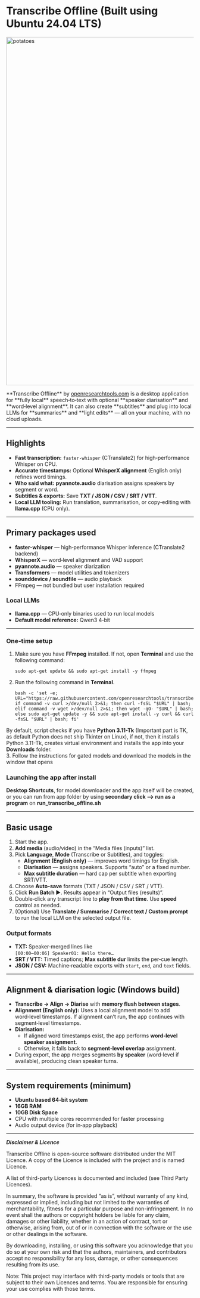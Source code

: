 # Transcribe Offline (Built using Ubuntu 24.04 LTS)
<img width="1265" height="934" alt="potatoes" src="https://github.com/user-attachments/assets/e73618c4-ccd1-4fe8-a7cc-e2800aa65ef2" />

</p>**Transcribe Offline** by <a href="https://openresearchtools.com">openresearchtools.com</a> is a desktop application for **fully local** speech‑to‑text with optional **speaker diarisation** and **word‑level alignment**. It can also create **subtitles** and plug into local LLMs for **summaries** and **light edits** — all on your machine, with no cloud uploads.

---

## Highlights

- **Fast transcription:** `faster-whisper` (CTranslate2) for high‑performance Whisper on CPU.  
- **Accurate timestamps:** Optional **WhisperX alignment** (English only) refines word timings.  
- **Who said what:** **pyannote.audio** diarisation assigns speakers by segment or word.  
- **Subtitles & exports:** Save **TXT / JSON / CSV / SRT / VTT**.  
- **Local LLM tooling:** Run translation, summarisation, or copy‑editing with **llama.cpp** (CPU only).  
---

## Primary packages used

- **faster-whisper** — high‑performance Whisper inference (CTranslate2 backend)  
- **WhisperX** — word‑level alignment and VAD support  
- **pyannote.audio** — speaker diarization  
- **Transformers** — model utilities and tokenizers  
- **sounddevice / soundfile** — audio playback  
- FFmpeg — not bundled but user installation required
### Local LLMs
- **llama.cpp** — CPU‑only binaries used to run local models  
- **Default model reference:** Qwen3 4‑bit

---

### One‑time setup

1. Make sure you have **FFmpeg** installed. If not, open **Terminal** and use the following command:
    ```
    sudo apt-get update && sudo apt-get install -y ffmpeg
    ```
2. Run the following command in **Terminal**.
    ```
   bash -c 'set -e; URL="https://raw.githubusercontent.com/openresearchtools/transcribeoffline/main/Linux/setup_transcribe_offline_ubuntu.sh"; if command -v curl >/dev/null 2>&1; then curl -fsSL "$URL" | bash; elif command -v wget >/dev/null 2>&1; then wget -qO- "$URL" | bash; else sudo apt-get update -y && sudo apt-get install -y curl && curl -fsSL "$URL" | bash; fi'
    ```
By default, script checks if you have **Python 3.11-Tk** (Important part is TK, as default Python does not ship Tkinter on Linux), if not, then it installs Python 3.11-Tk, creates virtual environment and installs the app into your **Downloads** folder.  
3. Follow the instructions for gated models and download the models in the window that opens


### Launching the app after install
**Desktop Shortcuts**, for model downloader and the app itself will be created, or you can run from app folder by using **secondary click --> run as a program** on **run_transcribe_offline.sh**

---

## Basic usage

1. Start the app.  
2. **Add media** (audio/video) in the “Media files (inputs)” list.  
3. Pick **Language**, **Mode** (Transcribe or Subtitles), and toggles:  
   - **Alignment (English only)** — improves word timings for English.  
   - **Diarisation** — assigns speakers. Supports “auto” or a fixed number.  
   - **Max subtitle duration** — hard cap per subtitle when exporting SRT/VTT.  
4. Choose **Auto‑save** formats (TXT / JSON / CSV / SRT / VTT).  
5. Click **Run Batch ▶**. Results appear in “Output files (results)”.  
6. Double‑click any transcript line to **play from that time**. Use **speed** control as needed.  
7. (Optional) Use **Translate / Summarise / Correct text / Custom prompt** to run the local LLM on the selected output file.

### Output formats

- **TXT:** Speaker‑merged lines like  
  `[00:00–00:06] Speaker01: Hello there…`  
- **SRT / VTT:** Timed captions; **Max subtitle dur** limits the per‑cue length.  
- **JSON / CSV:** Machine‑readable exports with `start`, `end`, and `text` fields.

---

## Alignment & diarisation logic (Windows build)

- **Transcribe → Align → Diarise** with **memory flush between stages**.  
- **Alignment (English only):** Uses a local alignment model to add word‑level timestamps. If alignment can’t run, the app continues with segment‑level timestamps.  
- **Diarisation:**  
  - If aligned word timestamps exist, the app performs **word‑level speaker assignment**.  
  - Otherwise, it falls back to **segment‑level overlap** assignment.  
- During export, the app merges segments **by speaker** (word‑level if available), producing clean speaker turns.

---

## System requirements (minimum)

- **Ubuntu based 64‑bit system** 
- **16GB RAM**
- **10GB Disk Space**
- CPU with multiple cores recommended for faster processing  
- Audio output device (for in‑app playback)

---

***Disclaimer & Licence***

Transcribe Offline is open-source software distributed under the MIT Licence. A copy of the Licence is included with the project and is named Licence.

A list of third-party Licences is documented and included (see Third Party Licences).

In summary, the software is provided “as is”, without warranty of any kind, expressed or implied, including but not limited to the warranties of merchantability, fitness for a particular purpose and non-infringement. In no event shall the authors or copyright holders be liable for any claim, damages or other liability, whether in an action of contract, tort or otherwise, arising from, out of or in connection with the software or the use or other dealings in the software.

By downloading, installing, or using this software you acknowledge that you do so at your own risk and that the authors, maintainers, and contributors accept no responsibility for any loss, damage, or other consequences resulting from its use.

Note: This project may interface with third-party models or tools that are subject to their own Licences and terms. You are responsible for ensuring your use complies with those terms.
